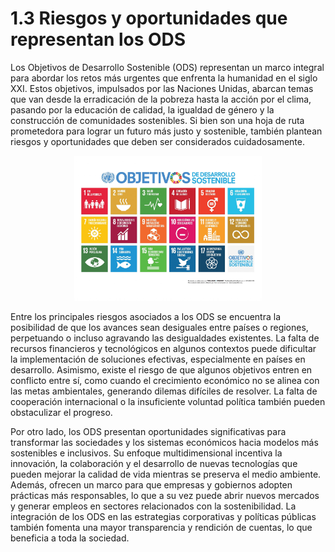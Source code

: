 # 1.3 Riesgos y oportunidades que representan los ODS

Los Objetivos de Desarrollo Sostenible (ODS) representan un marco integral para abordar los retos más urgentes que enfrenta la humanidad en el siglo XXI. Estos objetivos, impulsados por las Naciones Unidas, abarcan temas que van desde la erradicación de la pobreza hasta la acción por el clima, pasando por la educación de calidad, la igualdad de género y la construcción de comunidades sostenibles. Si bien son una hoja de ruta prometedora para lograr un futuro más justo y sostenible, también plantean riesgos y oportunidades que deben ser considerados cuidadosamente.


<p align="center">
  <img src="/img/ods.jpg" alt="ods" style="width: 300px; height: auto;" />
</p>


Entre los principales riesgos asociados a los ODS se encuentra la posibilidad de que los avances sean desiguales entre países o regiones, perpetuando o incluso agravando las desigualdades existentes. La falta de recursos financieros y tecnológicos en algunos contextos puede dificultar la implementación de soluciones efectivas, especialmente en países en desarrollo. Asimismo, existe el riesgo de que algunos objetivos entren en conflicto entre sí, como cuando el crecimiento económico no se alinea con las metas ambientales, generando dilemas difíciles de resolver. La falta de cooperación internacional o la insuficiente voluntad política también pueden obstaculizar el progreso.

Por otro lado, los ODS presentan oportunidades significativas para transformar las sociedades y los sistemas económicos hacia modelos más sostenibles e inclusivos. Su enfoque multidimensional incentiva la innovación, la colaboración y el desarrollo de nuevas tecnologías que pueden mejorar la calidad de vida mientras se preserva el medio ambiente. Además, ofrecen un marco para que empresas y gobiernos adopten prácticas más responsables, lo que a su vez puede abrir nuevos mercados y generar empleos en sectores relacionados con la sostenibilidad. La integración de los ODS en las estrategias corporativas y políticas públicas también fomenta una mayor transparencia y rendición de cuentas, lo que beneficia a toda la sociedad.
